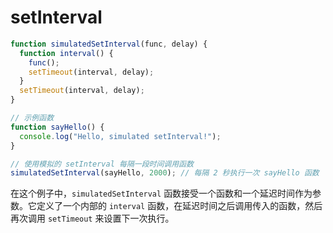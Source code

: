 # setInterval

```javascript
function simulatedSetInterval(func, delay) {
  function interval() {
    func();
    setTimeout(interval, delay);
  }
  setTimeout(interval, delay);
}

// 示例函数
function sayHello() {
  console.log("Hello, simulated setInterval!");
}

// 使用模拟的 setInterval 每隔一段时间调用函数
simulatedSetInterval(sayHello, 2000); // 每隔 2 秒执行一次 sayHello 函数
```

在这个例子中，`simulatedSetInterval` 函数接受一个函数和一个延迟时间作为参数。它定义了一个内部的 `interval` 函数，在延迟时间之后调用传入的函数，然后再次调用 `setTimeout` 来设置下一次执行。
